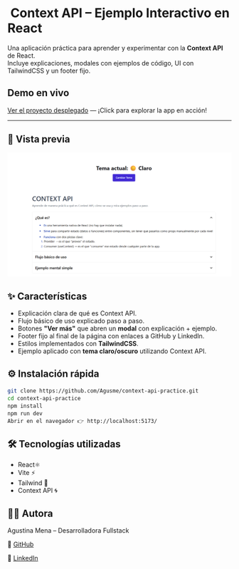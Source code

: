 # ​ Context API – Ejemplo Interactivo en React

Una aplicación práctica para aprender y experimentar con la **Context API** de React.  
Incluye explicaciones, modales con ejemplos de código, UI con TailwindCSS y un footer fijo.  

##  Demo en vivo

[Ver el proyecto desplegado](https://context-api-rho-three.vercel.app/) — ¡Click para explorar la app en acción!

---
## 📸 Vista previa
![Screenshot](./src/assets/vistaprevia.png)

## ✨ Características

- Explicación clara de qué es Context API.
- Flujo básico de uso explicado paso a paso.
- Botones **"Ver más"** que abren un **modal** con explicación + ejemplo.
- Footer fijo al final de la página con enlaces a GitHub y LinkedIn.
- Estilos implementados con **TailwindCSS**.
- Ejemplo aplicado con **tema claro/oscuro** utilizando Context API.

## ⚙️ Instalación rápida
```bash
git clone https://github.com/Agusme/context-api-practice.git
cd context-api-practice
npm install
npm run dev
Abrir en el navegador 👉 http://localhost:5173/
````
##  🛠️ Tecnologías utilizadas
- React⚛️
- Vite ⚡
- Tailwind 🎨
- Context API 🌀

## 👩‍💻 Autora

Agustina Mena – Desarrolladora Fullstack

🐙 [GitHub](https://github.com/Agusme)

💼 [LinkedIn](https://www.linkedin.com/in/agustina-mena-169298204/)